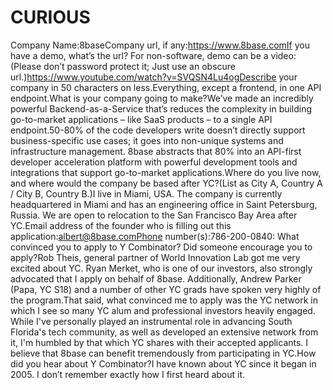 # CURIOUS

Company Name:8baseCompany url, if any:https://www.8base.comIf you have a demo, what’s the url? For non-software, demo can be a video:(Please don’t password protect it; Just use an obscure url.)https://www.youtube.com/watch?v=SVQSN4Lu4ogDescribe your company in 50 characters on less.Everything, except a frontend, in one API endpoint.What is your company going to make?We’ve made an incredibly powerful Backend-as-a-Service that’s reduces the complexity in building go-to-market applications – like SaaS products – to a single API endpoint.50-80% of the code developers write doesn’t directly support business-specific use cases; it goes into non-unique systems and infrastructure management. 8base abstracts that 80% into an API-first developer acceleration platform with powerful development tools and integrations that support go-to-market applications.Where do you live now, and where would the company be based after YC?(List as City A, Country A / City B, Country B.)I live in Miami, USA. The company is currently headquartered in Miami and has an engineering office in Saint Petersburg, Russia. We are open to relocation to the San Francisco Bay Area after YC.Email address of the founder who is filling out this application:albert@8base.comPhone number(s):786-200-0840: What convinced you to apply to Y Combinator? Did someone encourage you to apply?Rob Theis, general partner of World Innovation Lab got me very excited about YC. Ryan Merket, who is one of our investors, also strongly advocated that I apply on behalf of 8base. Additionally, Andrew Parker (Papa, YC S18) and a number of other YC grads have spoken very highly of the program.That said, what convinced me to apply was the YC network in which I see so many YC alum and professional investors heavily engaged. While I've personally played an instrumental role in advancing South Florida's tech community, as well as developed an extensive network from it, I'm humbled by that which YC shares with their accepted applicants. I believe that 8base can benefit tremendously from participating in YC.How did you hear about Y Combinator?I have known about YC since it began in 2005. I don’t remember exactly how I first heard about it.